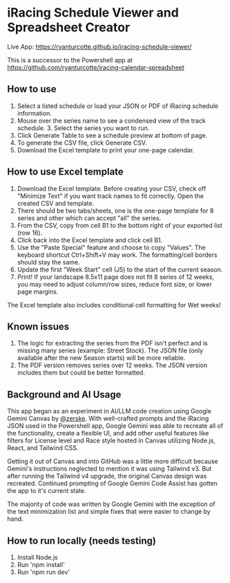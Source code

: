 # iRacing Schedule Viewer and Spreadsheet Creator

Live App: https://ryanturcotte.github.io/iracing-schedule-viewer/

This is a successor to the Powershell app at https://github.com/ryanturcotte/iracing-calendar-spreadsheet

## How to use

1. Select a listed schedule or load your JSON or PDF of iRacing schedule information.
2. Mouse over the series name to see a condensed view of the track schedule. 3. Select the series you want to run.
4. Click Generate Table to see a schedule preview at bottom of page.
5. To generate the CSV file, click Generate CSV.
6. Download the Excel template to print your one-page calendar.

## How to use Excel template

1. Download the Excel template. Before creating your CSV, check off "Minimize Text" if you want track names to fit correctly. Open the created CSV and template.
2. There should be two tabs/sheets, one is the one-page template for 8 series and other which can accept "all" the series.
3. From the CSV, copy from cell B1 to the bottom right of your exported list (row 16).
4. Click back into the Excel template and click cell B1.
5. Use the "Paste Special" feature and choose to copy "Values". The keyboard shortcut Ctrl+Shift+V may work. The formatting/cell borders should stay the same.
6. Update the first "Week Start" cell (J5) to the start of the current season.
7. Print! If your landscape 8.5x11 page does not fit 8 series of 12 weeks, you may need to adjust column/row sizes, reduce font size, or lower page margins.

The Excel template also includes conditional cell formatting for Wet weeks!

## Known issues

1. The logic for extracting the series from the PDF isn't perfect and is missing many series (example: Street Stock). The JSON file (only available after the new Season starts) will be more reliable.
2. The PDF version removes series over 12 weeks. The JSON version includes them but could be better formatted.

## Background and AI Usage

This app began as an experiment in AI/LLM code creation using Google Gemini Canvas by [@zerske](https://www.github.com/zerske). With well-crafted prompts and the iRacing JSON used in the Powershell app, Google Gemini was able to recreate all of the functionality, create a flexible UI, and add other useful features like filters for License level and Race style hosted in Canvas utilizing Node.js, React, and Tailwind CSS.

Getting it out of Canvas and into GitHub was a little more difficult because Gemini's instructions neglected to mention it was using Tailwind v3. But after running the Tailwind v4 upgrade, the original Canvas design was recreated. Continued prompting of Google Gemini Code Assist has gotten the app to it's current state.

The majority of code was written by Google Gemini with the exception of the text minimization list and simple fixes that were easier to change by hand.

## How to run locally (needs testing)

1. Install Node.js
2. Run 'npm install'
3. Run 'npm run dev'

